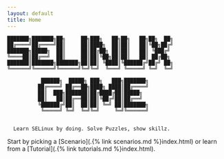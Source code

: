 ```yaml
---
layout: default
title: Home
---
```

```
███████╗███████╗██╗     ██╗███╗   ██╗██╗   ██╗██╗  ██╗
██╔════╝██╔════╝██║     ██║████╗  ██║██║   ██║╚██╗██╔╝
███████╗█████╗  ██║     ██║██╔██╗ ██║██║   ██║ ╚███╔╝ 
╚════██║██╔══╝  ██║     ██║██║╚██╗██║██║   ██║ ██╔██╗ 
███████║███████╗███████╗██║██║ ╚████║╚██████╔╝██╔╝ ██╗
╚══════╝╚══════╝╚══════╝╚═╝╚═╝  ╚═══╝ ╚═════╝ ╚═╝  ╚═╝
                                                      
           ██████╗  █████╗ ███╗   ███╗███████╗      
          ██╔════╝ ██╔══██╗████╗ ████║██╔════╝      
          ██║  ███╗███████║██╔████╔██║█████╗        
          ██║   ██║██╔══██║██║╚██╔╝██║██╔══╝        
          ╚██████╔╝██║  ██║██║ ╚═╝ ██║███████╗      
           ╚═════╝ ╚═╝  ╚═╝╚═╝     ╚═╝╚══════╝      


  Learn SELinux by doing. Solve Puzzles, show skillz.
```

Start by picking a [Scenario](.{% link scenarios.md %}index.html) or learn from a
[Tutorial](.{% link tutorials.md %}index.html).
